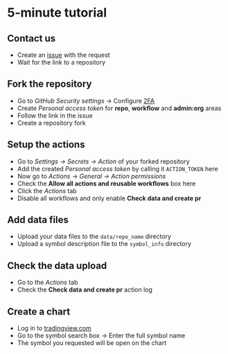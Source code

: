 [issue]: ../issues/
[2fa]: https://github.com/settings/security
[chart]: https://tradingview.com/chart

# 5-minute tutorial

## Contact us

- Create an [issue][issue] with the request
- Wait for the link to a repository

## Fork the repository

- Go to _GitHub Security settings_ → Configure [2FA][2fa]
- Create _Personal access token_ for __repo__, __workflow__ and __admin:org__ areas
- Follow the link in the issue
- Create a repository fork

## Setup the actions
- Go to _Settings → Secrets → Action_ of your forked repository
- Add the created _Personal access token_ by calling it `ACTION_TOKEN` here
- Now go to _Actions → General → Action permissions_
- Check the __Allow all actions and reusable workflows__ box here
- Click the _Actions_ tab
- Disable all workflows and only enable __Check data and create pr__

## Add data files

- Upload your data files to the `data/repo_name` directory
- Upload a symbol description file to the `symbol_info` directory

## Check the data upload

- Go to the _Actions_ tab
- Check the __Check data and create pr__ action log

## Create a chart

- Log in to [tradingview.com][chart]
- Go to the symbol search box → Enter the full symbol name
- The symbol you requested will be open on the chart
